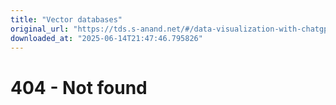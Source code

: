 ```yaml
---
title: "Vector databases"
original_url: "https://tds.s-anand.net/#/data-visualization-with-chatgpt"
downloaded_at: "2025-06-14T21:47:46.795826"
---
```


404 - Not found
===============